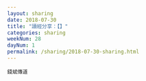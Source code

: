 ```yaml
---
layout: sharing
date: 2018-07-30
title: "讀經分享：【】"
categories: sharing
weekNum: 28
dayNum: 1
permalink: /sharing/2018-07-30-sharing.html
---
```


`錢斌傳道`
